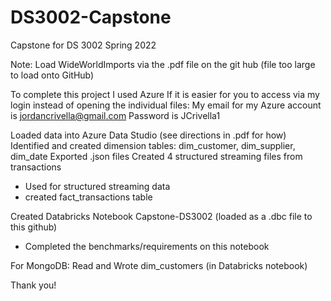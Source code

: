 # DS3002-Capstone
Capstone for DS 3002 Spring 2022

Note: Load WideWorldImports via the .pdf file on the git hub (file too large to load onto GitHub)

To complete this project I used Azure
If it is easier for you to access via my login instead of opening the individual files: 
  My email for my Azure account is jordancrivella@gmail.com
  Password is JCrivella1
  
Loaded data into Azure Data Studio (see directions in .pdf for how)
Identified and created dimension tables: dim_customer, dim_supplier, dim_date
Exported .json files 
Created 4 structured streaming files from transactions 
  - Used for structured streaming data 
  - created fact_transactions table 

Created Databricks Notebook Capstone-DS3002 (loaded as a .dbc file to this github)
- Completed the benchmarks/requirements on this notebook 

For MongoDB: Read and Wrote dim_customers (in Databricks notebook)

Thank you!

